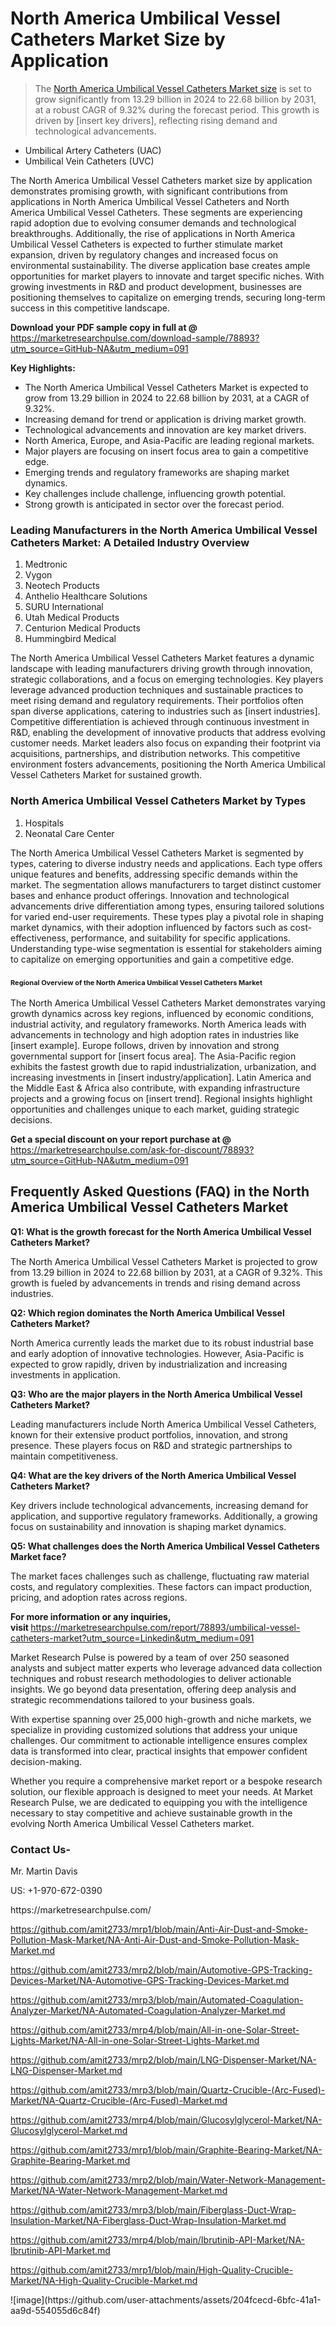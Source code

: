 <h1>North America Umbilical Vessel Catheters Market&nbsp;Size by Application</h1><blockquote><p>The <a href="https://marketresearchpulse.com/download-sample/78893?utm_source=GitHub-NA&amp;utm_medium=091">North America Umbilical Vessel Catheters Market size</a> is set to grow significantly from 13.29 billion in 2024 to 22.68 billion by 2031, at a robust CAGR of 9.32% during the forecast period. This growth is driven by [insert key drivers], reflecting rising demand and technological advancements.</p></blockquote><ul><li>Umbilical Artery Catheters (UAC) <li> Umbilical Vein Catheters (UVC)</li></ul><p>The North America Umbilical Vessel Catheters market size by application demonstrates promising growth, with significant contributions from applications in North America Umbilical Vessel Catheters and North America Umbilical Vessel Catheters. These segments are experiencing rapid adoption due to evolving consumer demands and technological breakthroughs. Additionally, the rise of applications in North America Umbilical Vessel Catheters is expected to further stimulate market expansion, driven by regulatory changes and increased focus on environmental sustainability. The diverse application base creates ample opportunities for market players to innovate and target specific niches. With growing investments in R&D and product development, businesses are positioning themselves to capitalize on emerging trends, securing long-term success in this competitive landscape.</p><p><strong>Download your PDF sample copy in full at @ </strong><a href="https://marketresearchpulse.com/download-sample/78893?utm_source=GitHub-NA&amp;utm_medium=091">https://marketresearchpulse.com/download-sample/78893?utm_source=GitHub-NA&amp;utm_medium=091</a></p><p><strong>Key Highlights: </strong></p><ul><li>The North America Umbilical Vessel Catheters Market is expected to grow from 13.29 billion in 2024 to 22.68 billion by 2031, at a CAGR of 9.32%.</li><li>Increasing demand for trend or application is driving market growth.</li><li>Technological advancements and innovation are key market drivers.</li><li>North America, Europe, and Asia-Pacific are leading regional markets.</li><li>Major players are focusing on insert focus area to gain a competitive edge.</li><li>Emerging trends and regulatory frameworks are shaping market dynamics.</li><li>Key challenges include challenge, influencing growth potential.</li><li>Strong growth is anticipated in sector over the forecast period.</li></ul><h3>Leading Manufacturers in the North America Umbilical Vessel Catheters Market: A Detailed Industry Overview</h3><ol><li>Medtronic</li><li>Vygon</li><li>Neotech Products</li><li>Anthelio Healthcare Solutions</li><li>SURU International</li><li>Utah Medical Products</li><li>Centurion Medical Products</li><li>Hummingbird Medical</li></ol><div class="flex max-w-full flex-col flex-grow"><div class="min-h-8 text-message flex w-full flex-col items-end gap-2 whitespace-normal break-words [.text-message+&amp;]:mt-5" dir="auto" data-message-author-role="assistant" data-message-id="fd8432e4-4910-450d-b182-61b7bfb0a01f" data-message-model-slug="gpt-4o"><div class="flex w-full flex-col gap-1 empty:hidden first:pt-[3px]"><div class="markdown prose w-full break-words dark:prose-invert light"><p>The North America Umbilical Vessel Catheters Market features a dynamic landscape with leading manufacturers driving growth through innovation, strategic collaborations, and a focus on emerging technologies. Key players leverage advanced production techniques and sustainable practices to meet rising demand and regulatory requirements. Their portfolios often span diverse applications, catering to industries such as [insert industries]. Competitive differentiation is achieved through continuous investment in R&amp;D, enabling the development of innovative products that address evolving customer needs. Market leaders also focus on expanding their footprint via acquisitions, partnerships, and distribution networks. This competitive environment fosters advancements, positioning the North America Umbilical Vessel Catheters Market for sustained growth.</p></div></div></div></div><h3>North America Umbilical Vessel Catheters Market by Types</h3><ol><li>Hospitals <li> Neonatal Care Center</li></ol><div class="flex max-w-full flex-col flex-grow"><div class="min-h-8 text-message flex w-full flex-col items-end gap-2 whitespace-normal break-words [.text-message+&amp;]:mt-5" dir="auto" data-message-author-role="assistant" data-message-id="084470be-0bb7-4664-bddf-5156b4f41249" data-message-model-slug="gpt-4o-mini"><div class="flex w-full flex-col gap-1 empty:hidden first:pt-[3px]"><div class="markdown prose w-full break-words dark:prose-invert light"><p>The North America Umbilical Vessel Catheters Market is segmented by types, catering to diverse industry needs and applications. Each type offers unique features and benefits, addressing specific demands within the market. The segmentation allows manufacturers to target distinct customer bases and enhance product offerings. Innovation and technological advancements drive differentiation among types, ensuring tailored solutions for varied end-user requirements. These types play a pivotal role in shaping market dynamics, with their adoption influenced by factors such as cost-effectiveness, performance, and suitability for specific applications. Understanding type-wise segmentation is essential for stakeholders aiming to capitalize on emerging opportunities and gain a competitive edge.</p></div></div></div></div><h3><span style="font-size: 11px;">Regional Overview of the North America Umbilical Vessel Catheters Market</span></h3><div class="flex max-w-full flex-col flex-grow"><div class="min-h-8 text-message flex w-full flex-col items-end gap-2 whitespace-normal break-words [.text-message+&amp;]:mt-5" dir="auto" data-message-author-role="assistant" data-message-id="e9038762-ce64-4e30-91c9-9bd413514231" data-message-model-slug="gpt-4o-mini"><div class="flex w-full flex-col gap-1 empty:hidden first:pt-[3px]"><div class="markdown prose w-full break-words dark:prose-invert light"><p>The North America Umbilical Vessel Catheters Market demonstrates varying growth dynamics across key regions, influenced by economic conditions, industrial activity, and regulatory frameworks. North America leads with advancements in technology and high adoption rates in industries like [insert example]. Europe follows, driven by innovation and strong governmental support for [insert focus area]. The Asia-Pacific region exhibits the fastest growth due to rapid industrialization, urbanization, and increasing investments in [insert industry/application]. Latin America and the Middle East &amp; Africa also contribute, with expanding infrastructure projects and a growing focus on [insert trend]. Regional insights highlight opportunities and challenges unique to each market, guiding strategic decisions.</p></div></div></div></div><p><strong>Get a special discount on your report purchase at @ </strong><a href="https://marketresearchpulse.com/ask-for-discount/78893?utm_source=GitHub-NA&amp;utm_medium=091">https://marketresearchpulse.com/ask-for-discount/78893?utm_source=GitHub-NA&amp;utm_medium=091</a></p><h2>Frequently Asked Questions (FAQ) in the North America Umbilical Vessel Catheters Market</h2><p><strong>Q1: What is the growth forecast for the North America Umbilical Vessel Catheters Market?</strong></p><p>The North America Umbilical Vessel Catheters Market is projected to grow from 13.29 billion in 2024 to 22.68 billion by 2031, at a CAGR of 9.32%. This growth is fueled by advancements in trends and rising demand across industries.</p><p><strong>Q2: Which region dominates the North America Umbilical Vessel Catheters Market?</strong></p><p>North America currently leads the market due to its robust industrial base and early adoption of innovative technologies. However, Asia-Pacific is expected to grow rapidly, driven by industrialization and increasing investments in application.</p><p><strong>Q3: Who are the major players in the North America Umbilical Vessel Catheters Market?</strong></p><p>Leading manufacturers include North America Umbilical Vessel Catheters, known for their extensive product portfolios, innovation, and strong presence. These players focus on R&amp;D and strategic partnerships to maintain competitiveness.</p><p><strong>Q4: What are the key drivers of the North America Umbilical Vessel Catheters Market?</strong></p><p>Key drivers include technological advancements, increasing demand for application, and supportive regulatory frameworks. Additionally, a growing focus on sustainability and innovation is shaping market dynamics.</p><p><strong>Q5: What challenges does the North America Umbilical Vessel Catheters Market face?</strong></p><p>The market faces challenges such as challenge, fluctuating raw material costs, and regulatory complexities. These factors can impact production, pricing, and adoption rates across regions.</p><p><strong>For more information or any inquiries, visit&nbsp;</strong><a href="https://marketresearchpulse.com/report/78893/umbilical-vessel-catheters-market?utm_source=Linkedin&utm_medium=091">https://marketresearchpulse.com/report/78893/umbilical-vessel-catheters-market?utm_source=Linkedin&utm_medium=091</a></p><p>Market Research Pulse is powered by a team of over 250 seasoned analysts and subject matter experts who leverage advanced data collection techniques and robust research methodologies to deliver actionable insights. We go beyond data presentation, offering deep analysis and strategic recommendations tailored to your business goals.</p><p>With expertise spanning over 25,000 high-growth and niche markets, we specialize in providing customized solutions that address your unique challenges. Our commitment to actionable intelligence ensures complex data is transformed into clear, practical insights that empower confident decision-making.</p><p>Whether you require a comprehensive market report or a bespoke research solution, our flexible approach is designed to meet your needs. At Market Research Pulse, we are dedicated to equipping you with the intelligence necessary to stay competitive and achieve sustainable growth in the evolving North America Umbilical Vessel Catheters market.</p><h3><strong>Contact Us-</strong></h3><p>Mr. Martin Davis</p><p>US: +1-970-672-0390</p><p>https://marketresearchpulse.com/</p><p><a href="https://github.com/amit2733/mrp1/blob/main/Anti-Air-Dust-and-Smoke-Pollution-Mask-Market/NA-Anti-Air-Dust-and-Smoke-Pollution-Mask-Market.md">https://github.com/amit2733/mrp1/blob/main/Anti-Air-Dust-and-Smoke-Pollution-Mask-Market/NA-Anti-Air-Dust-and-Smoke-Pollution-Mask-Market.md</a></p><p><a href="https://github.com/amit2733/mrp2/blob/main/Automotive-GPS-Tracking-Devices-Market/NA-Automotive-GPS-Tracking-Devices-Market.md">https://github.com/amit2733/mrp2/blob/main/Automotive-GPS-Tracking-Devices-Market/NA-Automotive-GPS-Tracking-Devices-Market.md</a></p><p><a href="https://github.com/amit2733/mrp3/blob/main/Automated-Coagulation-Analyzer-Market/NA-Automated-Coagulation-Analyzer-Market.md">https://github.com/amit2733/mrp3/blob/main/Automated-Coagulation-Analyzer-Market/NA-Automated-Coagulation-Analyzer-Market.md</a></p><p><a href="https://github.com/amit2733/mrp4/blob/main/All-in-one-Solar-Street-Lights-Market/NA-All-in-one-Solar-Street-Lights-Market.md">https://github.com/amit2733/mrp4/blob/main/All-in-one-Solar-Street-Lights-Market/NA-All-in-one-Solar-Street-Lights-Market.md</a></p><p><a href="https://github.com/amit2733/mrp2/blob/main/LNG-Dispenser-Market/NA-LNG-Dispenser-Market.md">https://github.com/amit2733/mrp2/blob/main/LNG-Dispenser-Market/NA-LNG-Dispenser-Market.md</a></p><p><a href="https://github.com/amit2733/mrp3/blob/main/Quartz-Crucible-(Arc-Fused)-Market/NA-Quartz-Crucible-(Arc-Fused)-Market.md">https://github.com/amit2733/mrp3/blob/main/Quartz-Crucible-(Arc-Fused)-Market/NA-Quartz-Crucible-(Arc-Fused)-Market.md</a></p><p><a href="https://github.com/amit2733/mrp4/blob/main/Glucosylglycerol-Market/NA-Glucosylglycerol-Market.md">https://github.com/amit2733/mrp4/blob/main/Glucosylglycerol-Market/NA-Glucosylglycerol-Market.md</a></p><p><a href="https://github.com/amit2733/mrp1/blob/main/Graphite-Bearing-Market/NA-Graphite-Bearing-Market.md">https://github.com/amit2733/mrp1/blob/main/Graphite-Bearing-Market/NA-Graphite-Bearing-Market.md</a></p><p><a href="https://github.com/amit2733/mrp2/blob/main/Water-Network-Management-Market/NA-Water-Network-Management-Market.md">https://github.com/amit2733/mrp2/blob/main/Water-Network-Management-Market/NA-Water-Network-Management-Market.md</a></p><p><a href="https://github.com/amit2733/mrp3/blob/main/Fiberglass-Duct-Wrap-Insulation-Market/NA-Fiberglass-Duct-Wrap-Insulation-Market.md">https://github.com/amit2733/mrp3/blob/main/Fiberglass-Duct-Wrap-Insulation-Market/NA-Fiberglass-Duct-Wrap-Insulation-Market.md</a></p><p><a href="https://github.com/amit2733/mrp4/blob/main/Ibrutinib-API-Market/NA-Ibrutinib-API-Market.md">https://github.com/amit2733/mrp4/blob/main/Ibrutinib-API-Market/NA-Ibrutinib-API-Market.md</a></p><p><a href="https://github.com/amit2733/mrp1/blob/main/High-Quality-Crucible-Market/NA-High-Quality-Crucible-Market.md">https://github.com/amit2733/mrp1/blob/main/High-Quality-Crucible-Market/NA-High-Quality-Crucible-Market.md</a></p>
![image](https://github.com/user-attachments/assets/204fcecd-6bfc-41a1-aa9d-554055d6c84f)

